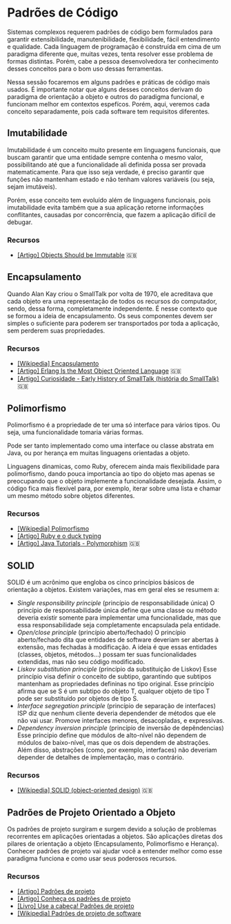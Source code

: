 # Padrões de Código

Sistemas complexos requerem padrões de código bem formulados para garantir
extensibilidade, manutenibilidade, flexibilidade, fácil entendimento e
qualidade. Cada linguagem de programação é construída em cima de um paradigma
diferente que, muitas vezes, tenta resolver esse problema de formas distintas.
Porém, cabe a pessoa desenvolvedora ter conhecimento desses conceitos para o bom
uso dessas ferramentas.

Nessa sessão focaremos em alguns padrões e práticas de código mais usados. É
importante notar que alguns desses conceitos derivam do paradigma de orientação
a objeto e outros do paradigma funcional, e funcionam melhor em contextos
espefícos. Porém, aqui, veremos cada conceito separadamente, pois cada software
tem requisitos diferentes.

<!-- toc -->

## Imutabilidade

Imutabilidade é um conceito muito presente em linguagens funcionais, que buscam
garantir que uma entidade sempre contenha o mesmo valor, possibilitando até que
a funcionalidade ali definida possa ser provada matematicamente. Para que isso
seja verdade, é preciso garantir que funções não mantenham estado e não tenham
valores variáveis (ou seja, sejam imutáveis).

Porém, esse conceito tem evoluído além de linguagens funcionais, pois
imutabilidade evita também que a sua aplicação retorne informações conflitantes,
causadas por concorrência, que fazem a aplicação difícil de debugar.

### Recursos

* [[Artigo] Objects Should be Immutable](http://www.yegor256.com/2014/06/09/objects-should-be-immutable.html)
  :uk:

## Encapsulamento

Quando Alan Kay criou o SmallTalk por volta de 1970,
ele acreditava que cada objeto era uma representação de todos os recursos
do computador, sendo, dessa forma, completamente independente. É nesse
contexto que se formou a ideia de encapsulamento. Os seus componentes devem
ser simples o suficiente para poderem ser transportados por toda a aplicação,
sem perderem suas propriedades.

### Recursos

* [[Wikipedia] Encapsulamento](https://pt.wikipedia.org/wiki/Encapsulamento)
* [[Artigo] Erlang Is the Most Object Oriented Language](http://rylev.github.io/words/blog/2013/10/03/erlang-is-the-most-object-oriented-language/)
  :uk:
* [[Artigo] Curiosidade - Early History of SmallTalk (história do SmallTalk)](http://worrydream.com/EarlyHistoryOfSmalltalk/)
  :uk:

## Polimorfismo

Polimorfismo é a propriedade de ter uma só interface para vários tipos. Ou seja,
uma funcionalidade tomaria várias formas.

Pode ser tanto implementado como uma interface ou classe abstrata em Java, ou
por herança em muitas linguagens orientadas a objeto.

Linguagens dinamicas, como Ruby, oferecem ainda mais flexibilidade para
polimorfismo, dando pouca importancia ao tipo do objeto mas apenas se
preocupando que o objeto implemente a funcionalidade desejada. Assim, o código
fica mais flexível para, por exemplo, iterar sobre uma lista e chamar um mesmo
método sobre objetos diferentes.

### Recursos

* [[Wikipedia] Polimorfismo](https://pt.wikipedia.org/wiki/Polimorfismo)
* [[Artigo] Ruby e o duck typing](https://nandovieira.com.br/ruby-e-o-duck-typing)
* [[Artigo] Java Tutorials - Polymorphism](https://docs.oracle.com/javase/tutorial/java/IandI/polymorphism.html)
  :uk:

## SOLID

SOLID é um acrônimo que engloba os cinco princípios básicos de orientação a
objetos. Existem variações, mas em geral eles se resumem a:

* *Single responsibility principle* (princípio de responsabilidade única)
  O princípio de responsabilidade única define que uma classe ou método deveria
  existir somente para implementar uma funcionalidade, mas que essa
  responsabilidade seja completamente encapsulada pela entidade.
* *Open/close principle* (princípio aberto/fechado)
  O princípio aberto/fechado dita que entidades de software deveriam ser abertas
  à extensão, mas fechadas à modificação. A ideia é que essas entidades
  (classes, objetos, métodos...) possam ter suas funcionalidades extendidas,
  mas não seu código modificado.
* *Liskov substitution principle* (princípio da substituição de Liskov)
  Esse princípio visa definir o conceito de subtipo, garantindo que subtipos
  mantenham as propriedades defininas no tipo original. Esse princípio afirma
  que se S é um subtipo do objeto T, qualquer objeto de tipo T pode ser
  substituído por objetos de tipo S.
* *Interface segregation principle* (princípio de separação de interfaces)
  ISP diz que nenhum cliente deveria dependender de métodos que ele não vai
  usar. Promove interfaces menores, desacopladas, e expressivas.
* *Dependency inversion principle* (princípio de inversão de depêndencias)
  Esse príncipio define que módulos de alto-nível não dependem de módulos de
  baixo-nível, mas que os dois dependem de abstrações. Além disso, abstrações
  (como, por exemplo, interfaces) não deveriam depender de detalhes de
  implementação, mas o contrário.

### Recursos

* [[Wikipedia] SOLID (object-oriented design)](https://en.wikipedia.org/wiki/SOLID_%28object-oriented_design%29)
  :uk:

## Padrões de Projeto Orientado a Objeto

Os padrões de projeto surgiram e surgem devido a solução de problemas
recorrentes em aplicações orientadas a objetos. São aplicações diretas
dos pilares de orientação a objeto (Encapsulamento, Polimorfismo
e Herança). Conhecer padrões de projeto vai ajudar você a entender
melhor como esse paradigma funciona e como usar
seus poderosos recursos.

### Recursos

* [[Artigo] Padrões de projeto](https://brizeno.wordpress.com/padroes/)
* [[Artigo] Conheça os padrões de projeto](http://www.devmedia.com.br/conheca-os-padroes-de-projeto/957)
* [[Livro] Use a cabeça! Padrões de projeto](https://www.amazon.com.br/Cabe%C3%A7a-Padr%C3%B5es-Projetos-Eric-Freeman/dp/8576081741)
* [[Wikipedia] Padrões de projeto de software](https://pt.wikipedia.org/wiki/Padr%C3%A3o_de_projeto_de_software)

